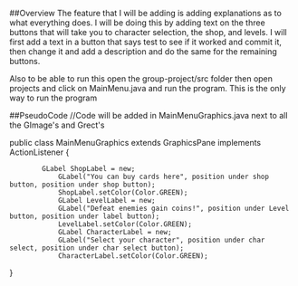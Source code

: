 ##Overview
The feature that I will be adding is adding explanations as to what everything does. I will be doing this by adding text
on the three buttons that will take you to character selection, the shop, and levels. I will first add a text in a 
button that says test to see if it worked and commit it, then change it and add a description and do the same for the 
remaining buttons. 

Also to be able to run this open the group-project/src folder then open projects and click on 
MainMenu.java and run the program. This is the only way to run the program

##PseudoCode
//Code will be added in MainMenuGraphics.java next to all the GImage's and Grect's

public class MainMenuGraphics extends GraphicsPane implements ActionListener {

            GLabel ShopLabel = new;
				GLabel("You can buy cards here", position under shop button, position under shop button);
				ShopLabel.setColor(Color.GREEN);
				GLabel LevelLabel = new;
				GLabel("Defeat enemies gain coins!", position under Level button, position under label button);
				LevelLabel.setColor(Color.GREEN);
				GLabel CharacterLabel = new;
				GLabel("Select your character", position under char select, position under char select button);
				CharacterLabel.setColor(Color.GREEN);
					
}